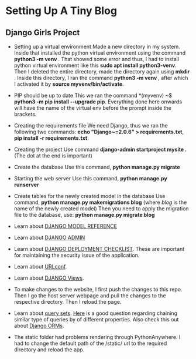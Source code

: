 # Setting Up A Tiny Blog

## Django Girls Project

- Setting up a virtual environment
Made a new directory in my system. Inside that installed the python virtual environment using the command **python3 -m venv <virtual-environment-name>**. That showed some error and thus, I had to install python virtual environment like this **sudo apt install python3-venv**. Then I deleted the entire directory, made the directory again using **mkdir <directory-name>**. Inside this directory, I ran the command **python3 -m venv <virtual-environment-name>**, after which I activated it by **source myvenv/bin/activate**.

- PIP should be up to date
This we ran the command *(myvenv) ~$ **python3 -m pip install --upgrade pip**. Everything done here onwards will have the name of the virtual env before the prompt inside the brackets.

- Creating the requirements file
We need Django, thus we ran the following two commands: **echo "Django~=2.0.6" > requirements.txt**, **pip install -r requirements.txt**. 

- Creating the project
Use command **django-admin startproject mysite .** (The dot at the end is important)

- Create the database
Use this command, **python manage.py migrate**

- Starting the web server
Use this command, **python manage.py runserver**

- Create tables for the newly created model in the database
Use command, **python manage.py makemigrations blog** (where *blog* is the name of the newly created model)
Then you need to apply the migration file to the database, use: **python manage.py migrate blog**

- Learn about [DJANGO MODEL REFERENCE](https://docs.djangoproject.com/en/2.0/ref/models/fields/#field-types)

- Learn about [DJANGO ADMIN](https://docs.djangoproject.com/en/2.0/ref/contrib/admin/)
- Learn about [DJANGO DEPLOYMENT CHECKLIST](https://docs.djangoproject.com/en/2.0/howto/deployment/checklist/). These are important for maintaining the security issue of the application.

- Learn about [URLconf](https://docs.djangoproject.com/en/2.0/topics/http/urls/).

- Learn about [DJANGO Views](https://docs.djangoproject.com/en/2.0/topics/http/views/).

- To make changes to the website, I first push the changes to this repo. Then I go the host server webpage and pull the changes to the respective directory. Then I reload the page.

- Learn about [query sets](https://docs.djangoproject.com/en/2.0/ref/models/querysets/#date). [Here](https://stackoverflow.com/questions/5245307/django-date-filter-gte-and-lte) is a good question regarding chaining similar type of queries by of different properties. Also check this out about [Django ORMs](https://www.fullstackpython.com/object-relational-mappers-orms.html).

- The static folder had problems rendering through PythonAnywhere. I had to change the default path of the /static/ url to the required directory and reload the app.